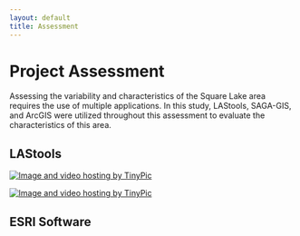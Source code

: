 ```yaml
---
layout: default
title: Assessment
---
```

# Project Assessment

Assessing the variability and characteristics of the Square Lake area requires the use of multiple applications. In this study, LAStools, SAGA-GIS, and ArcGIS were utilized throughout this assessment to evaluate the characteristics of this area.

## LAStools
<a href="http://tinypic.com?ref=snjk2e" target="_blank"><img src="http://i64.tinypic.com/snjk2e.jpg" border="0" alt="Image and video hosting by TinyPic"></a>

<a href="http://tinypic.com?ref=wlq8t5" target="_blank"><img src="http://i68.tinypic.com/wlq8t5.jpg" border="0" alt="Image and video hosting by TinyPic"></a>



## ESRI Software





<body class="theme-base-0d"></body>

